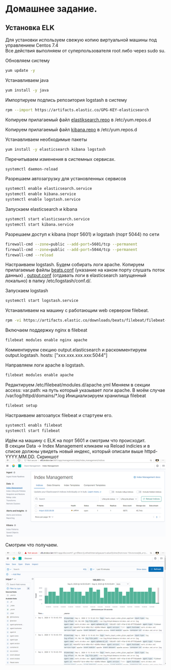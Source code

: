# Домашнее задание.  
## Установка ELK

Для установки используем свежую копию виртуальной машины под управлением Centos 7.4  
Все действия выполняем от суперпользователя root либо через sudo su.

Обновляем систему
```bash
yum update -y
```
Устанавливаем java
```bash
yum install -y java
```

Импортируем подпись репозитория logstash в систему
```bash
rpm --import https://artifacts.elastic.co/GPG-KEY-elasticsearch
```
Копируем прилагаемый файл [elastiksearch.repo](templates%2Felasticsearch.repo) в /etc/yum.repos.d

Копируем прилагаемый файл [kibana.repo](templates%2Fkibana.repo) в /etc/yum.repos.d

Устанавливаем необходимые пакеты
```bash
yum install -y elasticsearch kibana logstash
```
Перечитываем изменения в системных сервисах.
```bash
systemctl daemon-reload
```
Разрешаем автозагрузку для установленных сервисов
```bash
systemctl enable elasticsearch.service
systemctl enable kibana.service
systemctl enable logstash.service
```

Запускаем elasticsearch и kibana
```bash
systemctl start elasticsearch.service
systemctl start kibana.service
```

Разрешаем доступ к kibana (порт 5601) и logstash (порт 5044) по сети
```bash
firewall-cmd --zone=public --add-port=5601/tcp --permanent
firewall-cmd --zone=public --add-port=5044/tcp --permanent
firewall-cmd --reload
```

Настраиваем logstash.
Будем собирать логи apache.
Копируем прилагаемые файлы [beats.conf](templates%2Fbeats.conf) (указание на каком порту слушать поток данных) , [output.conf](templates%2Foutput.conf) (отдавать логи в elasticsearch запущенный  локально) в папку /etc/logstash/conf.d/.

Запускаем logstash
```bash
systemctl start logstash.service
```

Устанавливаем на машину с работающим web сервером filebeat.
```bash
rpm -vi https://artifacts.elastic.co/downloads/beats/filebeat/filebeat-7.9.1-i686.rpm
```
Включаем поддержку nginx в filebeat
```bash
filebeat modules enable nginx apache
```
Комментируем секцию output.elasticsearch и раскомментируем output.logstash.
hosts: ["xxx.xxx.xxx.xxx:5044"]

Направляем логи apache в logstash.  
```bash
filebeat modules enable apache
```
Редактируем  /etc/filebeat/modules.d/apache.yml
Меняем в секции access: var.path: на путь который указывает логи apache.
В моём случае /var/log/httpd/domains/*.log
Инициализируем хранилища filebeat 
```bash
filebeat setup
```

Настраиваем автозапуск filebeat и стартуем его.
```bash
systemctl enabls filebeat
systemctl start filebeat
```
Идём на машину с ELK на порт 5601 и смотрим что происходит.  
В секции Data -> Index Management кликаем на Reload indicies и в списке должны увидеть новый индекс, который описали выше httpd-YYYY.MM.DD.
Скриншот 
![](result/Screenshot_31.png)

Смотрим что получаем.

![](result/Screenshot_32.png)










